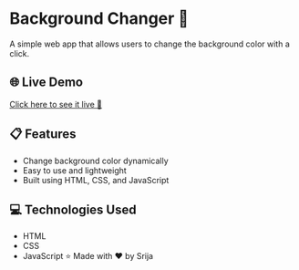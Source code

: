 # Background Changer 🎨

A simple web app that allows users to change the background color with a click.
## 🌐 Live Demo
[Click here to see it live 🚀](https://srijareddy0805.github.io/Background-changer/)
## 📋 Features
- Change background color dynamically
- Easy to use and lightweight
- Built using HTML, CSS, and JavaScript
## 💻 Technologies Used
- HTML
- CSS
- JavaScript
⭐ Made with ❤ by Srija


